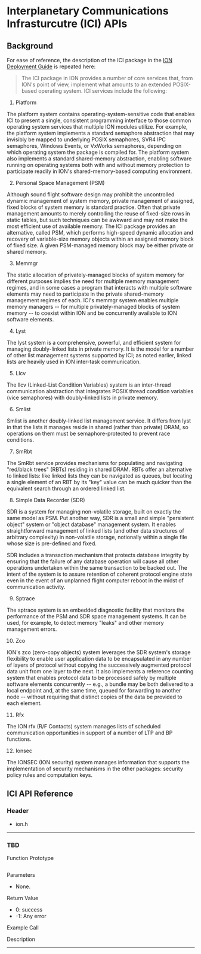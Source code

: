 # Interplanetary Communications Infrasturcutre (ICI) APIs

## Background

For ease of reference, the description of the ICI package in the [ION Deployment Guide](./ION-Deployment-Guide.md) is repeated here:

> The ICI package in ION provides a number of core services that, from ION's point of view, implement what amounts to an extended POSIX-based operating system. ICI services include the following:

1. Platform

The platform system contains operating-system-sensitive code that enables ICI to present a single, consistent programming interface to those common operating system services that multiple ION modules utilize. For example, the platform system implements a standard semaphore abstraction that may invisibly be mapped to underlying POSIX semaphores, SVR4 IPC semaphores, Windows Events, or VxWorks semaphores, depending on which operating system the package is compiled for. The platform system also implements a standard shared-memory abstraction, enabling software running on operating systems both with and without memory protection to participate readily in ION's shared-memory-based computing environment.

2. Personal Space Management (PSM)

Although sound flight software design may prohibit the uncontrolled dynamic management of system memory, private management of assigned, fixed blocks of system memory is standard practice. Often that private management amounts to merely controlling the reuse of fixed-size rows in static tables, but such techniques can be awkward and may not make the most efficient use of available memory. The ICI package provides an alternative, called PSM, which performs high-speed dynamic allocation and recovery of variable-size memory objects within an assigned memory block of fixed size. A given PSM-managed memory block may be either private or shared memory.

3. Memmgr

The static allocation of privately-managed blocks of system memory for different purposes implies the need for multiple memory management regimes, and in some cases a program that interacts with multiple software elements may need to participate in the private shared-memory management regimes of each. ICI's memmgr system enables multiple memory managers -- for multiple privately-managed blocks of system memory -- to coexist within ION and be concurrently available to ION software elements.

4. Lyst

The lyst system is a comprehensive, powerful, and efficient system for managing doubly-linked lists in private memory. It is the model for a number of other list management systems supported by ICI; as noted earlier, linked lists are heavily used in ION inter-task communication.

5. Llcv

The llcv (Linked-List Condition Variables) system is an inter-thread communication abstraction that integrates POSIX thread condition variables (vice semaphores) with doubly-linked lists in private memory.

6. Smlist

Smlist is another doubly-linked list management service. It differs from lyst in that the lists it manages reside in shared (rather than private) DRAM, so operations on them must be semaphore-protected to prevent race conditions.

7. SmRbt

The SmRbt service provides mechanisms for populating and navigating "red/black trees" (RBTs) residing in shared DRAM. RBTs offer an alternative to linked lists: like linked lists they can be navigated as queues, but locating a single element of an RBT by its "key" value can be much quicker than the equivalent search through an ordered linked list.

8. Simple Data Recorder (SDR)

SDR is a system for managing non-volatile storage, built on exactly the same model as PSM. Put another way, SDR is a small and simple "persistent object" system or "object database" management system. It enables straightforward management of linked lists (and other data structures of arbitrary complexity) in non-volatile storage, notionally within a single file whose size is pre-defined and fixed.

SDR includes a transaction mechanism that protects database integrity by ensuring that the failure of any database operation will cause all other operations undertaken within the same transaction to be backed out. The intent of the system is to assure retention of coherent protocol engine state even in the event of an unplanned flight computer reboot in the midst of communication activity.

9. Sptrace

The sptrace system is an embedded diagnostic facility that monitors the performance of the PSM and SDR space management systems. It can be used, for example, to detect memory "leaks" and other memory management errors.

10. Zco

ION's zco (zero-copy objects) system leverages the SDR system's storage flexibility to enable user application data to be encapsulated in any number of layers of protocol without copying the successively augmented protocol data unit from one layer to the next. It also implements a reference counting system that enables protocol data to be processed safely by multiple software elements concurrently -- e.g., a bundle may be both delivered to a local endpoint and, at the same time, queued for forwarding to another node -- without requiring that distinct copies of the data be provided to each element.

11. Rfx

The ION rfx (R/F Contacts) system manages lists of scheduled communication opportunities in support of a number of LTP and BP functions.

12. Ionsec

The IONSEC (ION security) system manages information that supports the implementation of security mechanisms in the other packages: security policy rules and computation keys.

## ICI API Reference

### Header

* ion.h

---------------

### TBD

Function Prototype

```c

```

Parameters

* None.

Return Value

* 0: success
* -1: Any error

Example Call


Description

---------------